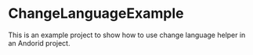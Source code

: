 # ChangeLanguageExample
This is an example project to show how to use change language helper in an Andorid project.
